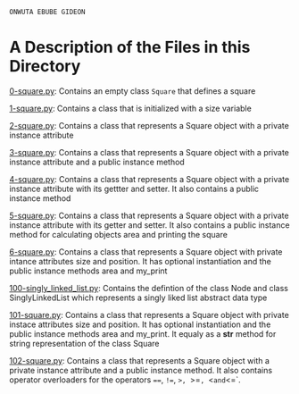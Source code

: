 ```
ONWUTA EBUBE GIDEON
```

# A Description of the Files in this Directory


[0-square.py](./0-square.py): Contains an empty class `Square` that defines a square



[1-square.py](./1-square.py): Contains a class that is initialized with a size variable



[2-square.py](./2-square.py): Contains a class that represents a Square object with a private instance attribute



[3-square.py](./3-square.py): Contains a class that represents a Square object with a private instance attribute and a public instance method



[4-square.py](./4-square.py): Contains a class that represents a Square object with a private instance attribute with its gettter and setter. It also contains a public instance method



[5-square.py](./5-square.py): Contains a class that represents a Square object with a private instance attribute with its getter and setter. It also contains a public instance method for calculating objects area and printing the square



[6-square.py](./6-square.py): Contains a class that represents a Square object with private intance attributes size and position. It has optional instantiation and the public instance methods area and my\_print



[100-singly_linked_list.py](./100-singly_linked_list): Contains the defintion of the class Node and class SinglyLinkedList which represents a singly liked list abstract data type



[101-square.py](./101-square.py): Contains a class that represents a Square object with private instace attributes size and position. It has optional instantiation and the public instance methods area and my\_print. It equaly as a __str__ method for string representation of the class Square



[102-square.py](./102-square.py): Contains a class that represents a Square object with a private instance attribute and a public instance method. It also contains operator overloaders for the operators `==`, `!=`, `>, `>=`, `<` and `<=`.
